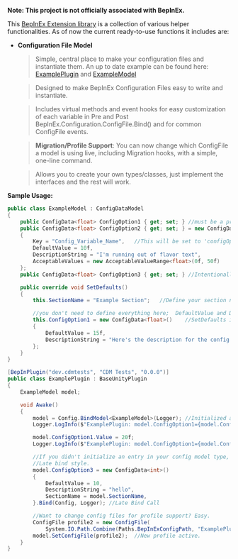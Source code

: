 **Note: This project is not officially associated with BepInEx.**

This [BepInEx Extension library](https://github.com/BepInEx/BepInEx) is a collection of various helper functionalities. As of now the current ready-to-use functions it includes are:

- **Configuration File Model**
	
	> Simple, central place to make your configuration files and instantiate them. An up to date example can be found here: [ExamplePlugin](https://github.com/MapleWheels/BepInEx_Extensions/blob/master/ConfigModelTests/Example/ExamplePlugin.cs) and [ExampleModel](https://github.com/MapleWheels/BepInEx_Extensions/blob/master/ConfigModelTests/Example/ExampleModel.cs)
	
	> Designed to make BepInEx Configuration Files easy to write and instantiate.

	> Includes virtual methods and event hooks for easy customization of each variable in Pre and Post BepInEx.Configuration.ConfigFile.Bind() and for common ConfigFile events.

	> **Migration/Profile Support**: You can now change which ConfigFile a model is using live, including Migration hooks, with a simple, one-line command.
	
	> Allows you to create your own types/classes, just implement the interfaces and the rest will work.


**Sample Usage:** 

```csharp
public class ExampleModel : ConfigDataModel
{
	public ConfigData<float> ConfigOption1 { get; set; } //must be a property.
	public ConfigData<float> ConfigOption2 { get; set; } = new ConfigData<float>()  //constructor instantiation style.
	{
		Key = "Config_Variable_Name",   //This will be set to 'configOption2' if not set by you. Defaults to the variable name.
		DefaultValue = 10f,
		DescriptionString = "I'm running out of flavor text",
		AcceptableValues = new AcceptableValueRange<float>(0f, 50f)
	};
	public ConfigData<float> ConfigOption3 { get; set; } //Intentionally left un-initiated. Late bind style.

	public override void SetDefaults()
	{
		this.SectionName = "Example Section";   //Define your section name here. 

		//you don't need to define everything here;  DefaultValue and DescriptionString are recommended.
		this.ConfigOption1 = new ConfigData<float>()    //SetDefaults instantiation style.
		{
			DefaultValue = 15f,
			DescriptionString = "Here's the description for the config file."
		};
	}
}

[BepInPlugin("dev.cdmtests", "CDM Tests", "0.0.0")]
public class ExamplePlugin : BaseUnityPlugin
{
	ExampleModel model;

	void Awake()
	{
		model = Config.BindModel<ExampleModel>(Logger); //Initialized and ready to use.
		Logger.LogInfo($"ExamplePlugin: model.ConfigOption1={model.ConfigOption1.Value}");

		model.ConfigOption1.Value = 20f;
		Logger.LogInfo($"ExamplePlugin: model.ConfigOption1={model.ConfigOption1.Value}");

		//If you didn't initialize an entry in your config model type, or you want to do it externally, you can do so here. 
		//Late bind style.
		model.ConfigOption3 = new ConfigData<int>()
		{
			DefaultValue = 10,
			DescriptionString = "hello",
			SectionName = model.SectionName,
		}.Bind(Config, Logger); //Late Bind Call

		//Want to change config files for profile support? Easy.
		ConfigFile profile2 = new ConfigFile(
			System.IO.Path.Combine(Paths.BepInExConfigPath, "ExamplePlugin", "profile2"), true);	//Profile config file.
		model.SetConfigFile(profile2);	//New profile active.
	}
}
```